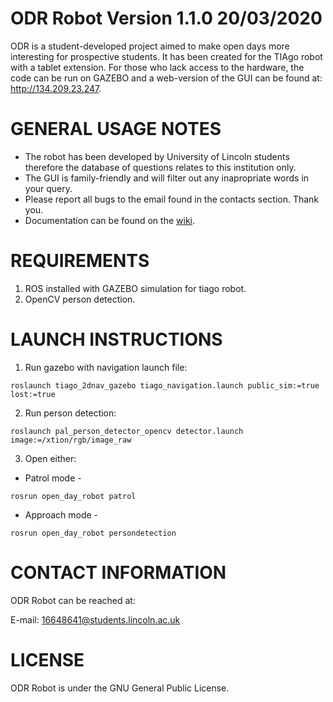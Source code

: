ODR Robot Version 1.1.0 20/03/2020
===========================================================================================
ODR is a student-developed project aimed to make open days more interesting for prospective 
students. It has been created for the TIAgo robot with a tablet extension. For those who 
lack access to the hardware, the code can be run on GAZEBO and a web-version of the GUI can 
be found at: http://134.209.23.247.

GENERAL USAGE NOTES
===========================================================================================
 -	The robot has been developed by University of Lincoln students therefore the 
	database of questions relates to this institution only.
 -	The GUI is family-friendly and will filter out any inapropriate words in your query.
 -	Please report all bugs to the email found in the contacts section. Thank you.
 -  Documentation can be found on the [wiki](https://github.com/Achronus/Open-Day-Robot/wiki). 
	
REQUIREMENTS
===========================================================================================
1) ROS installed with GAZEBO simulation for tiago robot.
2) OpenCV person detection.

LAUNCH INSTRUCTIONS
===========================================================================================
1) Run gazebo with navigation launch file:<br />
```
roslaunch tiago_2dnav_gazebo tiago_navigation.launch public_sim:=true lost:=true
```

2) Run person detection:<br />
```
roslaunch pal_person_detector_opencv detector.launch image:=/xtion/rgb/image_raw
```

3) Open either:<br />

- Patrol mode -
```
rosrun open_day_robot patrol
```

- Approach mode - 
```
rosrun open_day_robot persondetection
```

CONTACT INFORMATION
===========================================================================================
ODR Robot can be reached at:

E-mail: 16648641@students.lincoln.ac.uk

LICENSE
===========================================================================================
ODR Robot is under the GNU General Public License.
